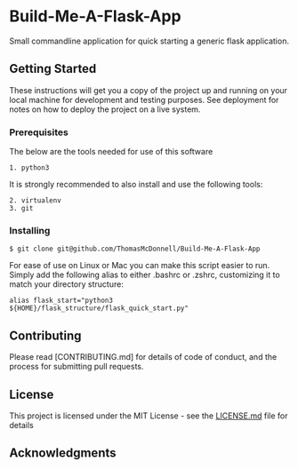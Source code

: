 # Build-Me-A-Flask-App

Small commandline application for quick starting a generic flask application.

## Getting Started

These instructions will get you a copy of the project up and running on your local machine for development and testing purposes. See deployment for notes on how to deploy the project on a live system.

### Prerequisites

The below are the tools needed for use of this software

```
1. python3
```

It is strongly recommended to also install and use the following tools:

```
2. virtualenv
3. git

```

### Installing


```
$ git clone git@github.com/ThomasMcDonnell/Build-Me-A-Flask-App
```

For ease of use on Linux or Mac you can make this script easier to run. Simply add the following alias to either .bashrc or .zshrc, customizing it to match your directory structure:

```
alias flask_start="python3 ${HOME}/flask_structure/flask_quick_start.py"
```

## Contributing

Please read [CONTRIBUTING.md] for details of code of conduct, and the process for submitting pull requests.

## License

This project is licensed under the MIT License - see the [LICENSE.md](LICENSE.md) file for details

## Acknowledgments

